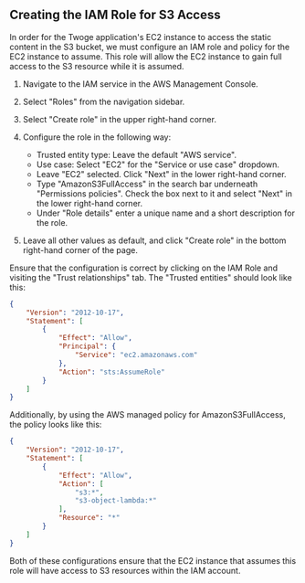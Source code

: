 ## Creating the IAM Role for S3 Access

In order for the Twoge application's EC2 instance to access the static content in the S3 bucket, we must configure an IAM role and policy for the EC2 instance to assume. This role will allow the EC2 instance to gain full access to the S3 resource while it is assumed.

1. Navigate to the IAM service in the AWS Management Console.
2. Select "Roles" from the navigation sidebar.
3. Select "Create role" in the upper right-hand corner.
4. Configure the role in the following way:
   - Trusted entity type: Leave the default "AWS service".
   - Use case: Select "EC2" for the "Service or use case" dropdown.
   - Leave "EC2" selected. Click "Next" in the lower right-hand corner.
   - Type "AmazonS3FullAccess" in the search bar underneath "Permissions policies". Check the box next to it and select "Next" in the lower right-hand corner.
   - Under "Role details" enter a unique name and a short description for the role.

5. Leave all other values as default, and click "Create role" in the bottom right-hand corner of the page.

Ensure that the configuration is correct by clicking on the IAM Role and visiting the "Trust relationships" tab. The "Trusted entities" should look like this:
```json
{
    "Version": "2012-10-17",
    "Statement": [
        {
            "Effect": "Allow",
            "Principal": {
                "Service": "ec2.amazonaws.com"
            },
            "Action": "sts:AssumeRole"
        }
    ]
}
```

Additionally, by using the AWS managed policy for AmazonS3FullAccess, the policy looks like this:
```json
{
    "Version": "2012-10-17",
    "Statement": [
        {
            "Effect": "Allow",
            "Action": [
                "s3:*",
                "s3-object-lambda:*"
            ],
            "Resource": "*"
        }
    ]
}
```

Both of these configurations ensure that the EC2 instance that assumes this role will have access to S3 resources within the IAM account.
